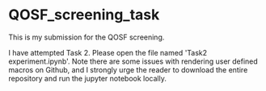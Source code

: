 # QOSF_screening_task
This is my submission for the QOSF screening. 

I have attempted Task 2. Please open the file named 'Task2 experiment.ipynb'. Note there are some issues with rendering user defined macros on Github, and I strongly urge the reader to download the entire repository and run the jupyter notebook locally. 
